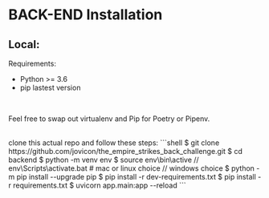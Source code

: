 # BACK-END Installation

## Local:  
Requirements:
- Python >= 3.6
- pip lastest version  

<br>

Feel free to swap out virtualenv and Pip for Poetry or Pipenv.

<br>
clone this actual repo and follow these steps:
```shell
$ git clone https://github.com/jovicon/the_empire_strikes_back_challenge.git
$ cd backend
$ python -m venv env
$ source env\bin\active // env\Scripts\activate.bat  # mac or linux choice // windows choice
$ python -m pip install --upgrade pip
$ pip install -r dev-requirements.txt
$ pip install -r requirements.txt
$ uvicorn app.main:app --reload
```


